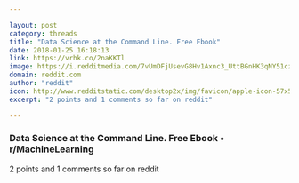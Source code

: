 ```yaml
---

layout: post
category: threads
title: "Data Science at the Command Line. Free Ebook"
date: 2018-01-25 16:18:13
link: https://vrhk.co/2naKKTl
image: https://i.redditmedia.com/7vUmDFjUsevG8Hv1Axnc3_UttBGnHK3qNY51cz7vWuY.jpg?w=320&s=83e0f4e497dee17bb8a807199fbecabc
domain: reddit.com
author: "reddit"
icon: http://www.redditstatic.com/desktop2x/img/favicon/apple-icon-57x57.png
excerpt: "2 points and 1 comments so far on reddit"

---
```


### Data Science at the Command Line. Free Ebook • r/MachineLearning

2 points and 1 comments so far on reddit